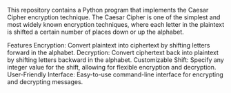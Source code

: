 This repository contains a Python program that implements the Caesar Cipher encryption technique. The Caesar Cipher is one of the simplest and most widely known encryption techniques, where each letter in the plaintext is shifted a certain number of places down or up the alphabet.

Features
  Encryption: Convert plaintext into ciphertext by shifting letters forward in the alphabet.
  Decryption: Convert ciphertext back into plaintext by shifting letters backward in the alphabet.
  Customizable Shift: Specify any integer value for the shift, allowing for flexible encryption and decryption.
  User-Friendly Interface: Easy-to-use command-line interface for encrypting and decrypting messages.

